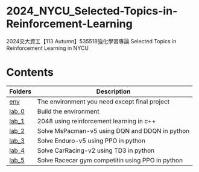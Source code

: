 # 2024_NYCU_Selected-Topics-in-Reinforcement-Learning
2024交大資工【113 Autumn】535518強化學習專論 Selected Topics in Reinforcement Learning in NYCU

# Contents
| Folders | Description |
|---------|-------------|
|[env](/env)| The environment you need except final project |
|[lab_0](/lab_0)| Build the environment |
|[lab_1](/lab_1)| 2048 using reinforcement learning in c++ |
|[lab_2](/lab_2)| Solve MsPacman-v5 using DQN and DDQN in python |
|[lab_3](/lab_3)| Solve Enduro-v5 using PPO in python |
|[lab_4](/lab_4)| Solve CarRacing-v2 using TD3 in python |
|[lab_5](/lab_5)| Solve Racecar gym competitin using PPO in python |

